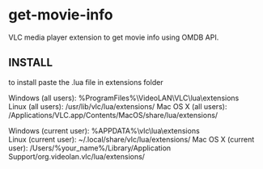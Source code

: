 # get-movie-info
VLC media player extension to get movie info using OMDB API.


## INSTALL
to install paste the .lua file in  extensions folder

Windows (all users): %ProgramFiles%\VideoLAN\VLC\lua\extensions\
Linux (all users): /usr/lib/vlc/lua/extensions/
Mac OS X (all users): /Applications/VLC.app/Contents/MacOS/share/lua/extensions/

Windows (current user): %APPDATA%\vlc\lua\extensions\
Linux (current user): ~/.local/share/vlc/lua/extensions/
Mac OS X (current user): /Users/%your_name%/Library/Application Support/org.videolan.vlc/lua/extensions/
